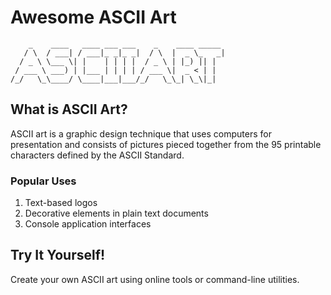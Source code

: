 # Awesome ASCII Art

```
    _    ____   ____ ___ ___    _    ____ _____ 
   / \  / ___| / ___|_ _|_ _|  / \  |  _ \_   _|
  / _ \ \___ \| |    | | | |  / _ \ | |_) || |  
 / ___ \ ___) | |___ | | | | / ___ \|  _ < | |  
/_/   \_\____/ \____|___|___/_/   \_\_| \_\|_|  
```

## What is ASCII Art?

ASCII art is a graphic design technique that uses computers for presentation and consists of pictures pieced together from the 95 printable characters defined by the ASCII Standard.

### Popular Uses

1. Text-based logos
2. Decorative elements in plain text documents
3. Console application interfaces

## Try It Yourself!

Create your own ASCII art using online tools or command-line utilities.
